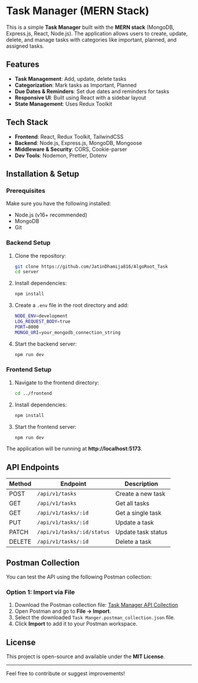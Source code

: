 # Task Manager (MERN Stack)

This is a simple **Task Manager** built with the **MERN stack** (MongoDB, Express.js, React, Node.js). The application allows users to create, update, delete, and manage tasks with categories like important, planned, and assigned tasks.

## Features

- **Task Management**: Add, update, delete tasks
- **Categorization**: Mark tasks as Important, Planned
- **Due Dates & Reminders**: Set due dates and reminders for tasks
- **Responsive UI**: Built using React with a sidebar layout
- **State Management**: Uses Redux Toolkit

## Tech Stack

- **Frontend**: React, Redux Toolkit, TailwindCSS
- **Backend**: Node.js, Express.js, MongoDB, Mongoose
- **Middleware & Security**: CORS, Cookie-parser
- **Dev Tools**: Nodemon, Prettier, Dotenv

## Installation & Setup

### Prerequisites

Make sure you have the following installed:

- Node.js (v16+ recommended)
- MongoDB
- Git

### Backend Setup

1. Clone the repository:
   ```sh
   git clone https://github.com/JatinDhamija816/AlgoRoot_Task
   cd server
   ```
2. Install dependencies:
   ```sh
   npm install
   ```
3. Create a `.env` file in the root directory and add:
   ```sh
   NODE_ENV=development
   LOG_REQUEST_BODY=true
   PORT=8000
   MONGO_URI=your_mongodb_connection_string
   ```
4. Start the backend server:
   ```sh
   npm run dev
   ```

### Frontend Setup

1. Navigate to the frontend directory:
   ```sh
   cd ../frontend
   ```
2. Install dependencies:
   ```sh
   npm install
   ```
3. Start the frontend server:
   ```sh
   npm run dev
   ```

The application will be running at **http://localhost:5173**.

## API Endpoints

| Method | Endpoint                   | Description        |
| ------ | -------------------------- | ------------------ |
| POST   | `/api/v1/tasks`            | Create a new task  |
| GET    | `/api/v1/tasks`            | Get all tasks      |
| GET    | `/api/v1/tasks/:id`        | Get a single task  |
| PUT    | `/api/v1/tasks/:id`        | Update a task      |
| PATCH  | `/api/v1/tasks/:id/status` | Update task status |
| DELETE | `/api/v1/tasks/:id`        | Delete a task      |

## Postman Collection

You can test the API using the following Postman collection:

### Option 1: Import via File

1. Download the Postman collection file: [Task Manager API Collection](./Task%20Manger.postman_collection.json)
2. Open Postman and go to **File → Import**.
3. Select the downloaded `Task Manger.postman_collection.json` file.
4. Click **Import** to add it to your Postman workspace.

## License

This project is open-source and available under the **MIT License**.

---

Feel free to contribute or suggest improvements!
